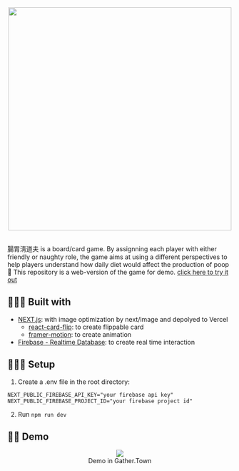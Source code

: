   <br/>
  <br/>

<p align="center">
  <img src="https://i.imgur.com/Kw1jNsx.png" width="500">
  <br/>  <br/>

</p>

腸胃淸道夫 is a board/card game. By assignning each player with either friendly or naughty role, the game aims at using a different perspectives to help players understand how daily diet would affect the production of poop 💩  This repository is a web-version of the game for demo. [click here to try it out](https://card-game-three.vercel.app)


## 👷🏻‍♀️ Built with
* [NEXT.js](https://nextjs.org/): with image optimization by next/image and depolyed to Vercel
  * [react-card-flip](https://github.com/AaronCCWong/react-card-flip): to create flippable card
  * [framer-motion](https://www.framer.com/motion/): to create animation 
* [Firebase - Realtime Database](https://firebase.google.com/products/realtime-database?gclid=Cj0KCQjw5uWGBhCTARIsAL70sLKo0T-JG_SZloOtyD3EsDHui0EcC_WoK2k5U7nyZA6vTMmkzANna6MaAhukEALw_wcB&gclsrc=aw.ds): to create real time interaction


## 👩🏻‍💻 Setup
1. Create a .env file in the root directory: 
```
NEXT_PUBLIC_FIREBASE_API_KEY="your firebase api key"
NEXT_PUBLIC_FIREBASE_PROJECT_ID="your firebase project id"
```
2. Run `npm run dev`


## 🤹‍♀️ Demo 
<p align="center">
  <img src="demo.gif" >
  <br/>
  Demo in Gather.Town
</p>
